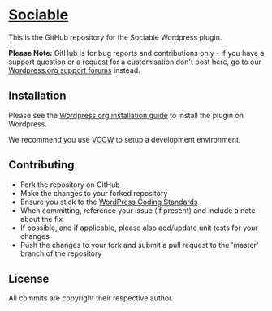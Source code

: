 # [Sociable](https://wordpress.org/plugins/sociable/)

This is the GitHub repository for the Sociable Wordpress plugin.

__Please Note:__ GitHub is for bug reports and contributions only - if you have a support question or a request for a customisation don't post here, go to our [Wordpress.org support forums](https://wordpress.org/support/plugin/sociable) instead.

## Installation

Please see the [Wordpress.org installation guide](https://wordpress.org/plugins/sociable/installation/) to install the plugin on Wordpress.

We recommend you use [VCCW](http://vccw.cc/) to setup a development environment.

## Contributing

* Fork the repository on GitHub
* Make the changes to your forked repository
* Ensure you stick to the [WordPress Coding Standards](https://codex.wordpress.org/WordPress_Coding_Standards)
* When committing, reference your issue (if present) and include a note about the fix
* If possible, and if applicable, please also add/update unit tests for your changes
* Push the changes to your fork and submit a pull request to the 'master' branch of the repository

## License

All commits are copyright their respective author.
